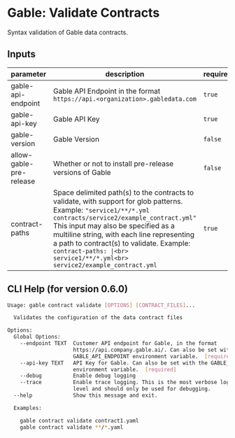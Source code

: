 # Gable: Validate Contracts

Syntax validation of Gable data contracts.

## Inputs

| parameter | description | required | default |
| --- | --- | --- | --- |
| gable-api-endpoint | Gable API Endpoint in the format `https://api.<organization>.gabledata.com` | `true` |  |
| gable-api-key | Gable API Key | `true` |  |
| gable-version | Gable Version | `false` | latest |
| allow-gable-pre-release | Whether or not to install pre-release versions of Gable | `false` | false |
| contract-paths | Space delimited path(s) to the contracts to validate, with support for glob patterns. Example:    `"service1/**/*.yml contracts/service2/example_contract.yml"` This input may also be specified as a multiline string, with each line representing a path to contract(s) to validate. Example:   `contract-paths: \|<br>     service1/**/*.yml<br>     service2/example_contract.yml` | `true` |  |

## CLI Help (for version 0.6.0)

```bash
Usage: gable contract validate [OPTIONS] [CONTRACT_FILES]...

  Validates the configuration of the data contract files

Options:
  Global Options: 
    --endpoint TEXT  Customer API endpoint for Gable, in the format
                     https://api.company.gable.ai/. Can also be set with the
                     GABLE_API_ENDPOINT environment variable.  [required]
    --api-key TEXT   API Key for Gable. Can also be set with the GABLE_API_KEY
                     environment variable.  [required]
    --debug          Enable debug logging
    --trace          Enable trace logging. This is the most verbose logging
                     level and should only be used for debugging.
  --help             Show this message and exit.

  Examples:

    gable contract validate contract1.yaml
    gable contract validate **/*.yaml
```
